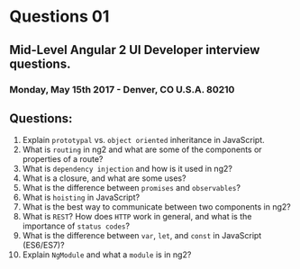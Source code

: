 # Questions 01

## Mid-Level Angular 2 UI Developer interview questions.

### Monday, May 15th 2017 - Denver, CO U.S.A. 80210

## Questions:

1) Explain `prototypal` vs. `object oriented` inheritance in JavaScript.
2) What is `routing` in ng2 and what are some of the components or properties of a route?
3) What is `dependency injection` and how is it used in ng2?
4) What is a closure, and what are some uses?
5) What is the difference between `promises` and `observables`?
6) What is `hoisting` in JavaScript?
7) What is the best way to communicate between two components in ng2?
8) What is `REST`? How does `HTTP` work in general, and what is the importance of `status codes`?
9) What is the difference between `var`, `let`, and `const` in JavaScript (ES6/ES7)?
11) Explain `NgModule` and what a `module` is in ng2?

